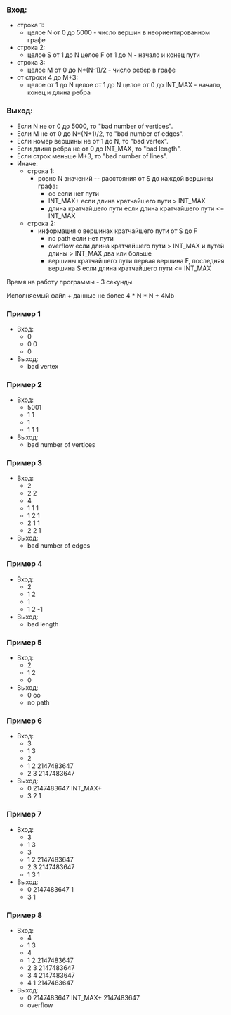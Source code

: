 ### Вход:
* строка 1:
	* целое N от 0 до 5000 - число вершин в неориентированном графе
* строка 2:
	* целое S от 1 до N целое F от 1 до N - начало и конец пути
* строка 3:
	* целое M от 0 до N*(N-1)/2 - число ребер в графе
* от строки 4 до M+3:
	* целое от 1 до N целое от 1 до N целое от 0 до INT_MAX - начало, конец и длина ребра

### Выход:
* Если N не от 0 до 5000, то "bad number of vertices".
* Если M не от 0 до N*(N+1)/2, то "bad number of edges".
* Если номер вершины не от 1 до N, то "bad vertex".
* Если длина ребра не от 0 до INT_MAX, то "bad length".
* Если строк меньше M+3, то "bad number of lines".
* Иначе:
  * строка 1:
	  * ровно N значений -- расстояния от S до каждой вершины графа:
		  * oo			если нет пути
		  * INT_MAX+		если длина кратчайшего пути > INT_MAX
		  * длина кратчайшего пути	если длина кратчайшего пути <= INT_MAX
  * строка 2:
	  * информация о вершинах кратчайшего пути от S до F
		  * no path		если нет пути
		  * overflow	если длина кратчайшего пути > INT_MAX и путей длины > INT_MAX два или больше
		  * вершины кратчайшего пути первая вершина F, последняя вершина S если длина кратчайшего пути <= INT_MAX

Время на работу программы - 3 секунды.

Исполняемый файл + данные не более 4 * N * N + 4Mb

### Пример 1
* Вход:
  * 0
  * 0 0
  * 0
* Выход:
  * bad vertex

### Пример 2
* Вход:
  * 5001
  * 1 1
  * 1
  * 1 1 1
* Выход:
  * bad number of vertices

### Пример 3
* Вход:
  * 2
  * 2 2
  * 4
  * 1 1 1
  * 1 2 1
  * 2 1 1
  * 2 2 1
* Выход:
  * bad number of edges

### Пример 4
* Вход:
  * 2
  * 1 2
  * 1
  * 1 2 -1
* Выход:
  * bad length

### Пример 5
* Вход:
  * 2
  * 1 2
  * 0
* Выход:
  * 0 oo
  * no path

### Пример 6
* Вход:
  * 3
  * 1 3
  * 2
  * 1 2 2147483647
  * 2 3 2147483647
* Выход:
  * 0 2147483647 INT_MAX+
  * 3 2 1

### Пример 7
* Вход:
  * 3
  * 1 3
  * 3
  * 1 2 2147483647
  * 2 3 2147483647
  * 1 3 1
* Выход:
  * 0 2147483647 1
  * 3 1

### Пример 8
* Вход:
  * 4
  * 1 3
  * 4
  * 1 2 2147483647
  * 2 3 2147483647
  * 3 4 2147483647
  * 4 1 2147483647
* Выход:
  * 0 2147483647 INT_MAX+ 2147483647
  * overflow
